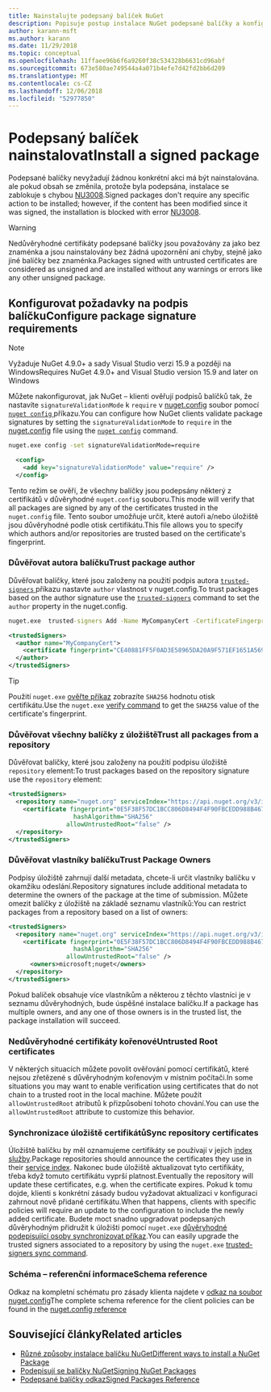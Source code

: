 ```yaml
---
title: Nainstalujte podepsaný balíček NuGet
description: Popisuje postup instalace NuGet podepsané balíčky a konfiguraci podpis balíčku důvěryhodných nastavení.
author: karann-msft
ms.author: karann
ms.date: 11/29/2018
ms.topic: conceptual
ms.openlocfilehash: 11ffaee96b6f6a9260f38c534328b6631cd96abf
ms.sourcegitcommit: 673e580ae749544a4a071b4efe7d42fd2bb6d209
ms.translationtype: MT
ms.contentlocale: cs-CZ
ms.lasthandoff: 12/06/2018
ms.locfileid: "52977850"
---
```

# <a name="install-a-signed-package"></a><span data-ttu-id="bcde9-103">Podepsaný balíček nainstalovat</span><span class="sxs-lookup"><span data-stu-id="bcde9-103">Install a signed package</span></span>

<span data-ttu-id="bcde9-104">Podepsané balíčky nevyžadují žádnou konkrétní akci má být nainstalována. ale pokud obsah se změnila, protože byla podepsána, instalace se zablokuje s chybou [NU3008](../reference/errors-and-warnings/NU3008.md).</span><span class="sxs-lookup"><span data-stu-id="bcde9-104">Signed packages don't require any specific action to be installed; however, if the content has been modified since it was signed, the installation is blocked with error [NU3008](../reference/errors-and-warnings/NU3008.md).</span></span>

> [!Warning]
> <span data-ttu-id="bcde9-105">Nedůvěryhodné certifikáty podepsané balíčky jsou považovány za jako bez znaménka a jsou nainstalovány bez žádná upozornění ani chyby, stejně jako jiné balíčky bez znaménka.</span><span class="sxs-lookup"><span data-stu-id="bcde9-105">Packages signed with untrusted certificates are considered as unsigned and are installed without any warnings or errors like any other unsigned package.</span></span>

## <a name="configure-package-signature-requirements"></a><span data-ttu-id="bcde9-106">Konfigurovat požadavky na podpis balíčku</span><span class="sxs-lookup"><span data-stu-id="bcde9-106">Configure package signature requirements</span></span>

> [!Note]
> <span data-ttu-id="bcde9-107">Vyžaduje NuGet 4.9.0+ a sady Visual Studio verzi 15.9 a později na Windows</span><span class="sxs-lookup"><span data-stu-id="bcde9-107">Requires NuGet 4.9.0+ and Visual Studio version 15.9 and later on Windows</span></span>

<span data-ttu-id="bcde9-108">Můžete nakonfigurovat, jak NuGet – klienti ověřují podpisů balíčků tak, že nastavíte `signatureValidationMode` k `require` v [nuget.config](../reference/nuget-config-file) soubor pomocí [ `nuget config` ](../tools/cli-ref-config) příkazu.</span><span class="sxs-lookup"><span data-stu-id="bcde9-108">You can configure how NuGet clients validate package signatures by setting the `signatureValidationMode` to `require` in the [nuget.config](../reference/nuget-config-file) file using the [`nuget config`](../tools/cli-ref-config) command.</span></span>

```cmd
nuget.exe config -set signatureValidationMode=require
```

```xml
  <config>
    <add key="signatureValidationMode" value="require" />
  </config>
```

<span data-ttu-id="bcde9-109">Tento režim se ověří, že všechny balíčky jsou podepsány některý z certifikátů v důvěryhodné `nuget.config` souboru.</span><span class="sxs-lookup"><span data-stu-id="bcde9-109">This mode will verify that all packages are signed by any of the certificates trusted in the `nuget.config` file.</span></span> <span data-ttu-id="bcde9-110">Tento soubor umožňuje určit, které autoři a/nebo úložiště jsou důvěryhodné podle otisk certifikátu.</span><span class="sxs-lookup"><span data-stu-id="bcde9-110">This file allows you to specify which authors and/or repositories are trusted based on the certificate's fingerprint.</span></span>

### <a name="trust-package-author"></a><span data-ttu-id="bcde9-111">Důvěřovat autora balíčku</span><span class="sxs-lookup"><span data-stu-id="bcde9-111">Trust package author</span></span>

<span data-ttu-id="bcde9-112">Důvěřovat balíčky, které jsou založeny na použití podpis autora [ `trusted-signers` ](..tools/cli-ref-trusted-signers) příkazu nastavte `author` vlastnost v nuget.config.</span><span class="sxs-lookup"><span data-stu-id="bcde9-112">To trust packages based on the author signature use the [`trusted-signers`](..tools/cli-ref-trusted-signers) command to set the `author` property in the nuget.config.</span></span>

```cmd
nuget.exe  trusted-signers Add -Name MyCompanyCert -CertificateFingerprint CE40881FF5F0AD3E58965DA20A9F571EF1651A56933748E1BF1C99E537C4E039 -FingerprintAlgorithm SHA256
```

```xml
<trustedSigners>
  <author name="MyCompanyCert">
    <certificate fingerprint="CE40881FF5F0AD3E58965DA20A9F571EF1651A56933748E1BF1C99E537C4E039" hashAlgorithm="SHA256" allowUntrustedRoot="false" />
  </author>
</trustedSigners>
```

>[!TIP]
><span data-ttu-id="bcde9-113">Použití `nuget.exe` [ověřte příkaz](https://docs.microsoft.com/en-us/nuget/tools/cli-ref-verify) zobrazíte `SHA256` hodnotu otisk certifikátu.</span><span class="sxs-lookup"><span data-stu-id="bcde9-113">Use the `nuget.exe` [verify command](https://docs.microsoft.com/en-us/nuget/tools/cli-ref-verify) to get the `SHA256` value of the certificate's fingerprint.</span></span>


### <a name="trust-all-packages-from-a-repository"></a><span data-ttu-id="bcde9-114">Důvěřovat všechny balíčky z úložiště</span><span class="sxs-lookup"><span data-stu-id="bcde9-114">Trust all packages from a repository</span></span>

<span data-ttu-id="bcde9-115">Důvěřovat balíčky, které jsou založeny na použití podpisu úložiště `repository` element:</span><span class="sxs-lookup"><span data-stu-id="bcde9-115">To trust packages based on the repository signature use the `repository` element:</span></span>

```xml
<trustedSigners>  
  <repository name="nuget.org" serviceIndex="https://api.nuget.org/v3/index.json">
    <certificate fingerprint="0E5F38F57DC1BCC806D8494F4F90FBCEDD988B4676070...." 
                  hashAlgorithm="SHA256" 
                allowUntrustedRoot="false" />
  </repository>
</trustedSigners>
```

### <a name="trust-package-owners"></a><span data-ttu-id="bcde9-116">Důvěřovat vlastníky balíčku</span><span class="sxs-lookup"><span data-stu-id="bcde9-116">Trust Package Owners</span></span>

<span data-ttu-id="bcde9-117">Podpisy úložiště zahrnují další metadata, chcete-li určit vlastníky balíčku v okamžiku odeslání.</span><span class="sxs-lookup"><span data-stu-id="bcde9-117">Repository signatures include additional metadata to determine the owners of the package at the time of submission.</span></span> <span data-ttu-id="bcde9-118">Můžete omezit balíčky z úložiště na základě seznamu vlastníků:</span><span class="sxs-lookup"><span data-stu-id="bcde9-118">You can restrict packages from a repository based on a list of owners:</span></span>

```xml
<trustedSigners>  
  <repository name="nuget.org" serviceIndex="https://api.nuget.org/v3/index.json">
    <certificate fingerprint="0E5F38F57DC1BCC806D8494F4F90FBCEDD988B4676070...." 
                  hashAlgorithm="SHA256" 
                allowUntrustedRoot="false" />
      <owners>microsoft;nuget</owners>
  </repository>
</trustedSigners>
```

<span data-ttu-id="bcde9-119">Pokud balíček obsahuje více vlastníkům a některou z těchto vlastníci je v seznamu důvěryhodných, bude úspěšné instalace balíčku.</span><span class="sxs-lookup"><span data-stu-id="bcde9-119">If a package has multiple owners, and any one of those owners is in the trusted list, the package installation will succeed.</span></span>

### <a name="untrusted-root-certificates"></a><span data-ttu-id="bcde9-120">Nedůvěryhodné certifikáty kořenové</span><span class="sxs-lookup"><span data-stu-id="bcde9-120">Untrusted Root certificates</span></span>

<span data-ttu-id="bcde9-121">V některých situacích můžete povolit ověřování pomocí certifikátů, které nejsou zřetězené s důvěryhodným kořenovým v místním počítači.</span><span class="sxs-lookup"><span data-stu-id="bcde9-121">In some situations you may want to enable verification using certificates that do not chain to a trusted root in the local machine.</span></span> <span data-ttu-id="bcde9-122">Můžete použít `allowUntrustedRoot` atributů k přizpůsobení tohoto chování.</span><span class="sxs-lookup"><span data-stu-id="bcde9-122">You can use the `allowUntrustedRoot` attribute to customize this behavior.</span></span>

### <a name="sync-repository-certificates"></a><span data-ttu-id="bcde9-123">Synchronizace úložiště certifikátů</span><span class="sxs-lookup"><span data-stu-id="bcde9-123">Sync repository certificates</span></span>

<span data-ttu-id="bcde9-124">Úložiště balíčku by měl oznamujeme certifikáty se používají v jejich [index služby](https://docs.microsoft.com/en-us/nuget/api/service-index).</span><span class="sxs-lookup"><span data-stu-id="bcde9-124">Package repositories should announce the certificates they use in their [service index](https://docs.microsoft.com/en-us/nuget/api/service-index).</span></span> <span data-ttu-id="bcde9-125">Nakonec bude úložiště aktualizovat tyto certifikáty, třeba když tomuto certifikátu vyprší platnost.</span><span class="sxs-lookup"><span data-stu-id="bcde9-125">Eventually the repository will update these certificates, e.g. when the certificate expires.</span></span> <span data-ttu-id="bcde9-126">Pokud k tomu dojde, klienti s konkrétní zásady budou vyžadovat aktualizaci v konfiguraci zahrnout nově přidané certifikátu.</span><span class="sxs-lookup"><span data-stu-id="bcde9-126">When that happens, clients with specific policies will require an update to the configuration to include the newly added certificate.</span></span> <span data-ttu-id="bcde9-127">Budete moct snadno upgradovat podepsaných důvěryhodným přidružit k úložišti pomocí `nuget.exe` [důvěryhodné podepisující osoby synchronizovat příkaz](/nuget/tools/cli-ref-trusted-signers.md#nuget-trusted-signers-sync--name-).</span><span class="sxs-lookup"><span data-stu-id="bcde9-127">You can easily upgrade the trusted signers associated to a repository by using the `nuget.exe` [trusted-signers sync command](/nuget/tools/cli-ref-trusted-signers.md#nuget-trusted-signers-sync--name-).</span></span>

### <a name="schema-reference"></a><span data-ttu-id="bcde9-128">Schéma – referenční informace</span><span class="sxs-lookup"><span data-stu-id="bcde9-128">Schema reference</span></span>

<span data-ttu-id="bcde9-129">Odkaz na kompletní schématu pro zásady klienta najdete v [odkaz na soubor nuget.config](/nuget/reference/nuget-config-file#trustedsigners-section)</span><span class="sxs-lookup"><span data-stu-id="bcde9-129">The complete schema reference for the client policies can be found in the [nuget.config reference](/nuget/reference/nuget-config-file#trustedsigners-section)</span></span>

## <a name="related-articles"></a><span data-ttu-id="bcde9-130">Související články</span><span class="sxs-lookup"><span data-stu-id="bcde9-130">Related articles</span></span>

- [<span data-ttu-id="bcde9-131">Různé způsoby instalace balíčku NuGet</span><span class="sxs-lookup"><span data-stu-id="bcde9-131">Different ways to install a NuGet Package</span></span>](ways-to-install-a-package.md)
- [<span data-ttu-id="bcde9-132">Podepisují se balíčky NuGet</span><span class="sxs-lookup"><span data-stu-id="bcde9-132">Signing NuGet Packages</span></span>](../create-packages/Sign-a-Package.md)
- [<span data-ttu-id="bcde9-133">Podepsané balíčky odkaz</span><span class="sxs-lookup"><span data-stu-id="bcde9-133">Signed Packages Reference</span></span>](../reference/Signed-Packages-Reference.md)
